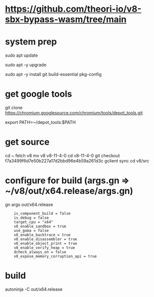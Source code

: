 #
# https://github.com/theori-io/v8-sbx-bypass-wasm/tree/main
#


# system prep

sudo apt update

sudo apt -y upgrade

sudo apt -y install git build-essential pkg-config

# get google tools

git clone https://chromium.googlesource.com/chromium/tools/depot_tools.git

export PATH=~/depot_tools:$PATH


# get source

cd ~
fetch v8
mv v8 v8-11-4-0
cd v8-11-4-0
git checkout f7a3499f6d7e50b227a17d2bbd96e4b59a261d3c
gclient sync
cd v8/src

# configure for build (args.gn => ~/v8/out/x64.release/args.gn)
gn args out/x64.release

        is_component_build = false
        is_debug = false
        target_cpu = "x64"
        v8_enable_sandbox = true
        use_goma = false
        v8_enable_backtrace = true
        v8_enable_disassembler = true
        v8_enable_object_print = true
        v8_enable_verify_heap = true
        dcheck_always_on = false
        v8_expose_memory_corruption_api = true

# build
autoninja -C out/x64.release
